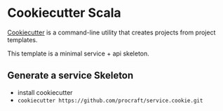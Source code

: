 # Cookiecutter Scala

[Cookiecutter](https://github.com/audreyr/cookiecutter) is a command-line utility that creates projects from project templates.

This template is a minimal service + api skeleton.

## Generate a service Skeleton
- install cookiecutter
- `cookiecutter https://github.com/procraft/service.cookie.git`
